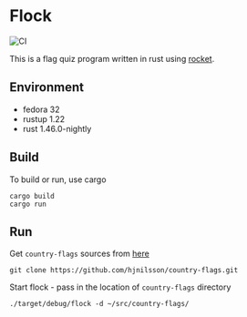 # Flock

![CI](https://github.com/jostho/quest/workflows/CI/badge.svg)

This is a flag quiz program written in rust using [rocket](https://github.com/SergioBenitez/Rocket).

## Environment

* fedora 32
* rustup 1.22
* rust 1.46.0-nightly

## Build

To build or run, use cargo

    cargo build
    cargo run

## Run

Get `country-flags` sources from [here](https://github.com/hjnilsson/country-flags.git)

    git clone https://github.com/hjnilsson/country-flags.git

Start flock - pass in the location of `country-flags` directory

    ./target/debug/flock -d ~/src/country-flags/
